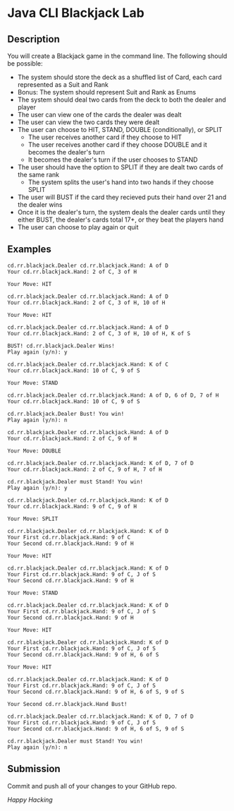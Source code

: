 # Java CLI Blackjack Lab

## Description
You will create a Blackjack game in the command line. The following should be possible:

* The system should store the deck as a shuffled list of Card, each card represented as a Suit and Rank
* Bonus: The system should represent Suit and Rank as Enums
* The system should deal two cards from the deck to both the dealer and player
* The user can view one of the cards the dealer was dealt
* The user can view the two cards they were dealt
* The user can choose to HIT, STAND, DOUBLE (conditionally), or SPLIT
  * The user receives another card if they choose to HIT
  * The user receives another card if they choose DOUBLE and it becomes the dealer's turn
  * It becomes the dealer's turn if the user chooses to STAND
* The user should have the option to SPLIT if they are dealt two cards of the same rank 
  * The system splits the user's hand into two hands if they choose SPLIT
* The user will BUST if the card they recieved puts their hand over 21 and the dealer wins
* Once it is the dealer's turn, the system deals the dealer cards until they either BUST, the dealer's cards total 17+, or they beat the players hand
* The user can choose to play again or quit

## Examples

```text
cd.rr.blackjack.Dealer cd.rr.blackjack.Hand: A of D
Your cd.rr.blackjack.Hand: 2 of C, 3 of H

Your Move: HIT

cd.rr.blackjack.Dealer cd.rr.blackjack.Hand: A of D
Your cd.rr.blackjack.Hand: 2 of C, 3 of H, 10 of H

Your Move: HIT

cd.rr.blackjack.Dealer cd.rr.blackjack.Hand: A of D
Your cd.rr.blackjack.Hand: 2 of C, 3 of H, 10 of H, K of S

BUST! cd.rr.blackjack.Dealer Wins!
Play again (y/n): y

cd.rr.blackjack.Dealer cd.rr.blackjack.Hand: K of C
Your cd.rr.blackjack.Hand: 10 of C, 9 of S

Your Move: STAND

cd.rr.blackjack.Dealer cd.rr.blackjack.Hand: A of D, 6 of D, 7 of H
Your cd.rr.blackjack.Hand: 10 of C, 9 of S

cd.rr.blackjack.Dealer Bust! You win!
Play again (y/n): n

cd.rr.blackjack.Dealer cd.rr.blackjack.Hand: A of D
Your cd.rr.blackjack.Hand: 2 of C, 9 of H

Your Move: DOUBLE

cd.rr.blackjack.Dealer cd.rr.blackjack.Hand: K of D, 7 of D
Your cd.rr.blackjack.Hand: 2 of C, 9 of H, 7 of H

cd.rr.blackjack.Dealer must Stand! You win!
Play again (y/n): y

cd.rr.blackjack.Dealer cd.rr.blackjack.Hand: K of D
Your cd.rr.blackjack.Hand: 9 of C, 9 of H

Your Move: SPLIT

cd.rr.blackjack.Dealer cd.rr.blackjack.Hand: K of D
Your First cd.rr.blackjack.Hand: 9 of C
Your Second cd.rr.blackjack.Hand: 9 of H

Your Move: HIT

cd.rr.blackjack.Dealer cd.rr.blackjack.Hand: K of D
Your First cd.rr.blackjack.Hand: 9 of C, J of S
Your Second cd.rr.blackjack.Hand: 9 of H

Your Move: STAND

cd.rr.blackjack.Dealer cd.rr.blackjack.Hand: K of D
Your First cd.rr.blackjack.Hand: 9 of C, J of S
Your Second cd.rr.blackjack.Hand: 9 of H

Your Move: HIT

cd.rr.blackjack.Dealer cd.rr.blackjack.Hand: K of D
Your First cd.rr.blackjack.Hand: 9 of C, J of S
Your Second cd.rr.blackjack.Hand: 9 of H, 6 of S

Your Move: HIT

cd.rr.blackjack.Dealer cd.rr.blackjack.Hand: K of D
Your First cd.rr.blackjack.Hand: 9 of C, J of S
Your Second cd.rr.blackjack.Hand: 9 of H, 6 of S, 9 of S

Your Second cd.rr.blackjack.Hand Bust!

cd.rr.blackjack.Dealer cd.rr.blackjack.Hand: K of D, 7 of D
Your First cd.rr.blackjack.Hand: 9 of C, J of S
Your Second cd.rr.blackjack.Hand: 9 of H, 6 of S, 9 of S

cd.rr.blackjack.Dealer must Stand! You win!
Play again (y/n): n
```

## Submission

Commit and push all of your changes to your GitHub repo.

*Happy Hacking*
